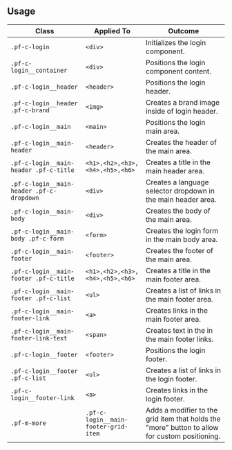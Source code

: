 ## Usage

| Class | Applied To | Outcome |
| -- | -- | -- |
| `.pf-c-login` | `<div>` |  Initializes the login component. |
| `.pf-c-login__container` | `<div>` |  Positions the login component content. |
| `.pf-c-login__header` | `<header>` |  Positions the login header. |
| `.pf-c-login__header .pf-c-brand` | `<img>` |  Creates a brand image inside of login header. |
| `.pf-c-login__main` | `<main>` |  Positions the login main area. |
| `.pf-c-login__main-header` | `<header>` |  Creates the header of the main area. |
| `.pf-c-login__main-header .pf-c-title` | `<h1>,<h2>,<h3>,<h4>,<h5>,<h6>` |  Creates a title in the main header area. |
| `.pf-c-login__main-header .pf-c-dropdown` | `<div>` |  Creates a language selector dropdown in the main header area. |
| `.pf-c-login__main-body` | `<div>` |  Creates the body of the main area. |
| `.pf-c-login__main-body .pf-c-form` | `<form>` |  Creates the login form in the main body area. |
| `.pf-c-login__main-footer` | `<footer>` |  Creates the footer of the main area. |
| `.pf-c-login__main-footer .pf-c-title` | `<h1>,<h2>,<h3>,<h4>,<h5>,<h6>` |  Creates a title in the main footer area. |
| `.pf-c-login__main-footer .pf-c-list` | `<ul>` |  Creates a list of links in the main footer area. |
| `.pf-c-login__main-footer-link` | `<a>` |  Creates links in the main footer area. |
| `.pf-c-login__main-footer-link-text` | `<span>` |  Creates text in the in the main footer links. |
| `.pf-c-login__footer` | `<footer>` |  Positions the login footer. |
| `.pf-c-login__footer .pf-c-list` | `<ul>` |  Creates a list of links in the login footer. |
| `.pf-c-login__footer-link` | `<a>` |  Creates links in the login footer. |
| `.pf-m-more` | `.pf-c-login__main-footer-grid-item` | Adds a modifier to the grid item that holds the "more" button to allow for custom positioning. |